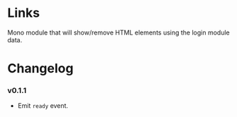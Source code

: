 # Links

Mono module that will show/remove HTML elements using the login module data.

# Changelog

### v0.1.1
 - Emit `ready` event.
